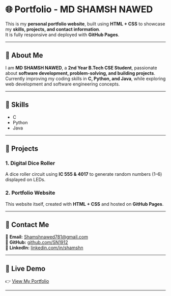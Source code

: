# 🌐 Portfolio - MD SHAMSH NAWED

This is my **personal portfolio website**, built using **HTML + CSS** to showcase my **skills, projects, and contact information**.  
It is fully responsive and deployed with **GitHub Pages**.

---

## 🔹 About Me
I am **MD SHAMSH NAWED**, a **2nd Year B.Tech CSE Student**, passionate about **software development, problem-solving, and building projects**.  
Currently improving my coding skills in **C, Python, and Java**, while exploring web development and software engineering concepts.

---

## 🔹 Skills
- C  
- Python  
- Java  

---

## 🔹 Projects
### 1. Digital Dice Roller  
A dice roller circuit using **IC 555 & 4017** to generate random numbers (1–6) displayed on LEDs.  

### 2. Portfolio Website  
This website itself, created with **HTML + CSS** and hosted on **GitHub Pages**.  

---

## 🔹 Contact Me
📧 **Email:** [Shamshnawed781@gmail.com](mailto:Shamshnawed781@gmail.com)  
💼 **GitHub:** [github.com/SN1912](https://github.com/SN1912)  
🔗 **LinkedIn:** [linkedin.com/in/shamshn](https://www.linkedin.com/in/shamshn/)  

---

## 🚀 Live Demo
👉 [View My Portfolio](https://SN1912.github.io/portfolio/)  

---


